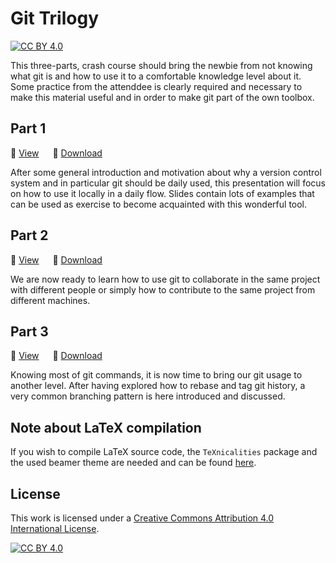# Git Trilogy

[![CC BY 4.0][cc-by-shield]][cc-by]

This three-parts, crash course should bring the newbie from not knowing what git is and how to use it to a comfortable knowledge level about it.
Some practice from the attenddee is clearly required and necessary to make this material useful and in order to make git part of the own toolbox.

## Part 1

:green_book: [View](Part_1/Git-introduction.pdf) &emsp;
:floppy_disk: [Download](https://github.com/AxelKrypton/Git-crash-course/raw/main/Part_1/Git-introduction.pdf)

After some general introduction and motivation about why a version control system and in particular git should be daily used, this presentation will focus on how to use it locally in a daily flow.
Slides contain lots of examples that can be used as exercise to become acquainted with this wonderful tool.

## Part 2

:blue_book: [View](Part_2/Git-together.pdf) &emsp;
:floppy_disk: [Download](https://github.com/AxelKrypton/Git-crash-course/raw/main/Part_2/Git-together.pdf)

We are now ready to learn how to use git to collaborate in the same project with different people or simply how to contribute to the same project from different machines.

## Part 3

:orange_book: [View](Part_3/Git-in-real-life.pdf) &emsp;
:floppy_disk: [Download](https://github.com/AxelKrypton/Git-crash-course/raw/main/Part_3/Git-in-real-life.pdf)

Knowing most of git commands, it is now time to bring our git usage to another level.
After having explored how to rebase and tag git history, a very common branching pattern is here introduced and discussed.


## Note about LaTeX compilation

If you wish to compile LaTeX source code, the `TeXnicalities` package and the used beamer theme are needed and can be found [here](https://github.com/AxelKrypton/TeXnicalities).


## License

This work is licensed under a [Creative Commons Attribution 4.0 International License][cc-by].

[![CC BY 4.0][cc-by-image]][cc-by]



[cc-by]: http://creativecommons.org/licenses/by/4.0/
[cc-by-image]: https://i.creativecommons.org/l/by/4.0/88x31.png
[cc-by-shield]: https://img.shields.io/badge/License-CC%20BY%204.0-lightgrey.svg

